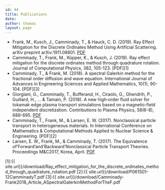 ```yaml
---
id: 44
title: Publications 
date:
author: thomas
layout: page
---
```


* Frank, M., Kusch, J., Camminady, T., & Hauck, C. D. (2019). Ray Effect Mitigation for the Discrete Ordinates Method Using Artificial Scattering. arXiv preprint arXiv:1911.08801. [PDF](https://arxiv.org/pdf/1911.08801.pdf)
* Camminady, T., Frank, M., Küpper, K., & Kusch, J. (2019). Ray effect mitigation for the discrete ordinates method through quadrature rotation. Journal of Computational Physics, 382, 105-123. [PDF][1]
* Camminady, T., & Frank, M. (2018). A spectral Galerkin method for the fractional order diffusion and wave equation. International Journal of Advances in Engineering Sciences and Applied Mathematics, 10(1), 90-104. [PDF][3]
* Giorgiani, G., Camminady, T., Bufferand, H., Ciraolo, G., Ghendrih, P., Guillard, H., ... & Tamain, P. (2018). A new high‐order fluid solver for tokamak edge plasma transport simulations based on a magnetic‐field independent discretization. Contributions to Plasma Physics, 58(6-8), 688-695. [PDF](https://onlinelibrary.wiley.com/doi/pdf/10.1002/ctpp.201700172)
* Camminady, T., Frank, M., & Larsen, E. W. (2017). Nonclassical particle transport in heterogeneous materials. In International Conference on Mathematics & Computational Methods Applied to Nuclear Science & Engineering. [PDF][2]
* Larsen, E. W., Frank, M., & Camminady, T. (2017). The Equivalence of’Forward’and’Backward’Nonclassical Particle Transport Theories. Proceedings M&C2017, Korea, April. [PDF](https://www.kns.org/files/int_paper/paper/MC2017_2017_1/P020S01-03LarsenE.pdf)

[1]:{{ site.url}}/download/Ray_effect_mitigation_for_the_discrete_ordinates_method_through_quadrature_rotation.pdf
[2]:{{ site.url}}/download/P061S01-12CamminadyT.pdf
[3]:{{ site.url}}/download/Camminady-Frank2018_Article_ASpectralGalerkinMethodForTheF.pdf
